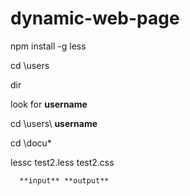 # dynamic-web-page

npm install -g less

cd \users

dir

look for **username**

cd \users\ **username**

cd \docu*

lessc test2.less test2.css

      **input** **output** 
